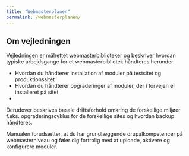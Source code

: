 ```yaml
---
title: "Webmasterplanen"
permalink: /webmasterplanen/
---
```


## Om vejledningen
Vejledningen er målrettet webmasterbiblioteker og beskriver hvordan typiske arbejdsgange
for et webmasterbibliotek håndteres herunder.

- Hvordan du håndterer installation af moduler på testsitet og produktionssitet
- Hvordan du håndterer opgraderinger af moduler, der i forvejen er installeret på sitet
- 
Derudover beskrives basale driftsforhold omkring de forskellige miljøer f.eks.
opgraderingscyklus for de forskellige sites og hvordan backup håndteres.

Manualen forudsætter, at du har grundlæggende drupalkompetencer på webmasterniveau
og føler dig fortrolig med at uploade, aktivere og konfigurere moduler.
